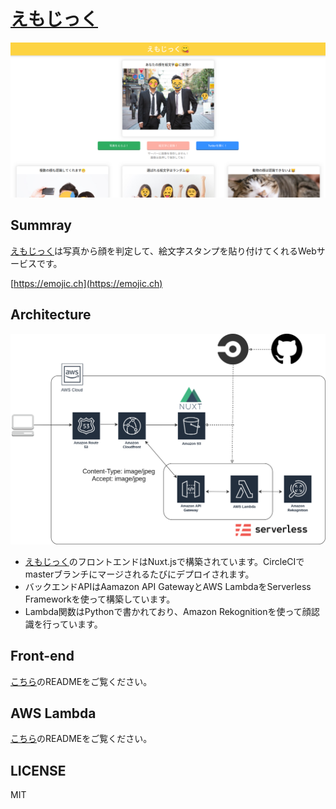 # [えもじっく](https://emojic.ch)

![トップページ](./docs/top_image_pc.png)

## Summray
[えもじっく](https://emojic.ch)は写真から顔を判定して、絵文字スタンプを貼り付けてくれるWebサービスです。

[https://emojic.ch](https://emojic.ch)

## Architecture

![アーキテクチャ図](./docs/emojic_architecture.png)

- [えもじっく](https://emojic.ch)のフロントエンドはNuxt.jsで構築されています。CircleCIでmasterブランチにマージされるたびにデプロイされます。
- バックエンドAPIはAamazon API GatewayとAWS LambdaをServerless Frameworkを使って構築しています。
- Lambda関数はPythonで書かれており、Amazon Rekognitionを使って顔認識を行っています。

## Front-end
[こちら](./frontend/README.md)のREADMEをご覧ください。

## AWS Lambda
[こちら](./lambda/README.md)のREADMEをご覧ください。
## LICENSE
MIT